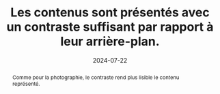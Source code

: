 ---
N: '177'
Rubrique: Présentation
title: Les contenus sont présentés avec un contraste suffisant par rapport à leur
  arrière-plan.
detail: 
abstract: Comme pour la photographie, le contraste rend plus lisible le contenu représenté.
categories: [" Présentation"]
agrege: O4177-E057
opquast: '4 177'
indiceebook: '57'
description: "Règle n° 057"
before: "056"
weight: "057"
after: "058"
actif: '1'
layout: rules
date: 2024-07-22
tags: ["accessibilité", ""]
objectif: ["Permettre une bonne lisibilité des contenus.", "Limiter la décharge mentale lors de la consultation.", "Améliorer l’accessibilité des contenus aux lectrices et lecteurs handicapées."]
Meo: ["Veiller à conserver un ratio de contraste minimal de 3:1 entre le texte et son arrière-plan, tel qu'il peut être mesuré via l'algorithme WCAG2.0"]
Controle: ["Soit en amont (au moment de la conception du livre numérique) :
Repérer les contenus dont la différence de contraste/luminosité avec leur arrière-plan est potentiellement insuffisante ;
Utiliser un outil du type Colour Contrast Analyzer pour calculer le ratio de contraste : cliquer sur Luminosité et relever la couleur du premier plan puis celle du second plan dans les champs dédiés ;
Vérifier que le ratio de contraste relevé est supérieur ou égal à 3:1
", "Soit en aval :
Utiliser ACE et son rapport d’erreur. Vérifier le cas échéant l’onglet « Erreurs » et chercher « color-contrast ».
Suivre la procédure décrite ci-dessus.
", ""
]
epubcheck: 
ace: 
humancheck: true
Source: ["Opquast"]
Referentiel: 
  - <a href="https://www.w3.org/TR/WCAG21/#contrast-minimum">WCAG 2.1 Contrast (Minimum)"</a>
steps: ["conception", ""]
---